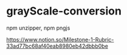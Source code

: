 # grayScale-conversion
npm unzipper, npm pngjs

https://www.notion.so/Milestone-1-Rubric-33ad77bc68af40eab8980eb42dbbb0be
